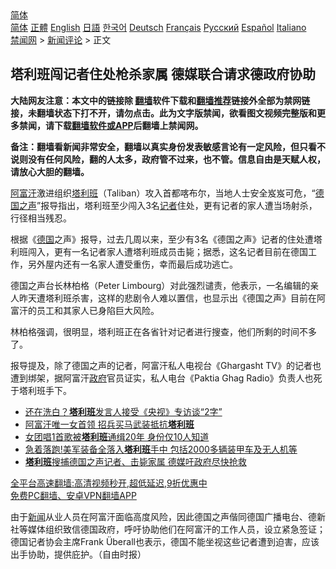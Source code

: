  <!-- 面包屑导航 --> <div class="breadcrumb"><!-- GTranslate: https://gtranslate.io/ -->  <div class="switcher notranslate">  <div class="selected">  <a href="#" onclick="return false;"> 简体</a>  </div>  <div class="option">  <a href="https://www.bannedbook.org" onclick="doGTranslate('zh-CN|zh-CN');jQuery('div.switcher div.selected a').html(jQuery(this).html());return false;" title="简体中文" class="nturl selected"> 简体</a>  <a href="https://www.bannedbook.org/zh-tw/" onclick="doGTranslate('zh-CN|zh-TW');jQuery('div.switcher div.selected a').html(jQuery(this).html());return false;" title="繁體中文" class="nturl"> 正體</a>  <a href="https://www.bannedbook.org/en/" onclick="doGTranslate('zh-CN|en');jQuery('div.switcher div.selected a').html(jQuery(this).html());return false;" title="English" class="nturl"> English</a>  <a href="https://www.bannedbook.org/ja/" onclick="doGTranslate('zh-CN|ja');jQuery('div.switcher div.selected a').html(jQuery(this).html());return false;" title="日本語" class="nturl"> 日語</a>  <a href="https://www.bannedbook.org/ko/" onclick="doGTranslate('zh-CN|ko');jQuery('div.switcher div.selected a').html(jQuery(this).html());return false;" title="한국어" class="nturl"> 한국어</a>  <a href="https://www.bannedbook.org/de/" onclick="doGTranslate('zh-CN|de');jQuery('div.switcher div.selected a').html(jQuery(this).html());return false;" title="Deutsch" class="nturl"> Deutsch</a>  <a href="https://www.bannedbook.org/fr/" onclick="doGTranslate('zh-CN|fr');jQuery('div.switcher div.selected a').html(jQuery(this).html());return false;" title="Français" class="nturl"> Français</a>  <a href="https://www.bannedbook.org/ru/" onclick="doGTranslate('zh-CN|ru');jQuery('div.switcher div.selected a').html(jQuery(this).html());return false;" title="Русский" class="nturl"> Русский</a>  <a href="https://www.bannedbook.org/es/" onclick="doGTranslate('zh-CN|es');jQuery('div.switcher div.selected a').html(jQuery(this).html());return false;" title="Español" class="nturl"> Español</a>  <a href="https://www.bannedbook.org/it/" onclick="doGTranslate('zh-CN|it');jQuery('div.switcher div.selected a').html(jQuery(this).html());return false;" title="Italiano" class="nturl"> Italiano</a>  </div>  </div>      <div class='breadcrumb-sub'><!-- Breadcrumb NavXT 6.3.0 --> <a href="https://www.bannedbook.org/" class="home">禁闻网</a> &gt; <a href="https://www.bannedbook.org/bnews/comments/" class="category">新闻评论</a> &gt; 正文</div></div><h2>塔利班闯记者住处枪杀家属 德媒联合请求德政府协助</h2> <p class="notice"><b>大陆网友注意：本文中的链接除 <a href="https://github.com/bannedbook/fanqiang" >翻墙</a>软件下载和<a href="https://github.com/killgcd/justmysocks/blob/master/README.md">翻墙推荐</a>链接外全部为禁网链接，未翻墙状态下打不开，请勿点击。此为文字版禁闻，欲看图文视频完整版和更多禁闻，请下载<a href="https://github.com/bannedbook/fanqiang">翻墙软件或APP</a>后翻墙上禁闻网。</p><p>备注：翻墙看新闻非常安全，翻墙以真实身份发表敏感言论有一定风险，但只看不说则没有任何风险，翻的人太多，政府管不过来，也不管。信息自由是天赋人权，请放心大胆的翻墙。</b></p>  <div class="entry">  <p><a href="https://www.bannedbook.org/bnews/tag/%e9%98%bf%e5%af%8c%e6%b1%97/" class="st_tag internal_tag" rel="tag" title="标签 阿富汗 下的日志">阿富汗</a>激进组织<a href="https://www.bannedbook.org/bnews/tag/%e5%a1%94%e5%88%a9%e7%8f%ad/" class="st_tag internal_tag" rel="tag" title="标签 塔利班 下的日志">塔利班</a>（Taliban）攻入首都喀布尔，当地人士安全岌岌可危，“<a href="https://www.bannedbook.org/bnews/tag/%e5%be%b7%e5%9b%bd%e4%b9%8b%e5%a3%b0/" class="st_tag internal_tag" rel="tag" title="标签 德国之声 下的日志">德国之声</a>”报导指出，塔利班至少闯入3名<a href="https://www.bannedbook.org/bnews/tag/%E8%AE%B0%E8%80%85/" class="st_tag internal_tag" rel="tag" title="标签 记者 下的日志">记者</a>住处，更有记者的家人遭当场射杀，行径相当残忍。</p> <p>根据《<a href="https://www.bannedbook.org/bnews/tag/%e5%be%b7%e5%9b%bd/" class="st_tag internal_tag" rel="tag" title="标签 德国 下的日志">德国</a>之声》报导，过去几周以来，至少有3名《德国之声》记者的住处遭塔利班闯入，更有一名记者家人遭塔利班成员击毙；据悉，这名记者目前在德国工作，另外屋内还有一名家人遭受重伤，幸而最后成功逃亡。</p>  <p>德国之声台长林柏格（Peter Limbourg）对此强烈谴责，他表示，一名编辑的亲人昨天遭塔利班杀害，这样的悲剧令人难以置信，也显示出《德国之声》目前在阿富汗的员工和其家人已身陷巨大风险。</p> <p>林柏格强调，很明显，塔利班正在各省针对记者进行搜查，他们所剩的时间不多了。</p>  <p>报导提及，除了德国之声的记者，阿富汗私人电视台《Ghargasht TV》的记者也遭到绑架，据阿富汗<a href="https://www.bannedbook.org/bnews/tag/%e6%94%bf%e5%ba%9c/" class="st_tag internal_tag" rel="tag" title="标签 政府 下的日志">政府</a>官员证实，私人电台《Paktia Ghag Radio》负责人也死于塔利班手下。</p> <ul class='op-related-articles' title='相关阅读'> <li><a href='https://www.bannedbook.org/bnews/comments/20210820/1609909.html' target='_blank'>还在洗白？<b>塔利班</b>发言人接受《央视》专访谈“2字”</a></li> <li><a href='https://www.bannedbook.org/bnews/worldnews/20210820/1609885.html' target='_blank'>阿富汗唯一女首领 招兵买马武装抵抗<b>塔利班</b></a></li> <li><a href='https://www.bannedbook.org/bnews/worldnews/20210820/1609883.html' target='_blank'>女团唱1首歌被<b>塔利班</b>通缉20年 身份仅10人知道</a></li> <li><a href='https://www.bannedbook.org/bnews/worldnews/20210820/1609866.html' target='_blank'>急着落跑!美军装备全落入<b>塔利班</b>手中 包括2000多辆装甲车及无人机等</a></li> <li><a href='https://www.bannedbook.org/bnews/worldnews/20210820/1609865.html' target='_blank'><b>塔利班</b>搜捕德国之声记者、击毙家属 德媒吁政府尽快抢救</a></li> </ul> <p class="texttj"> <a href="https://github.com/bannedbook/fanqiang/wiki/V2ray%E6%9C%BA%E5%9C%BA" target="_blank">全平台高速翻墙:高清视频秒开,超低延迟,9折优惠中</a><br/> <a href="https://github.com/bannedbook/fanqiang/wiki/%E7%A6%81%E9%97%BB%E7%BD%91%E5%AE%89%E5%8D%93%E7%BF%BB%E5%A2%99%E6%96%B0%E9%97%BBAPP" target="_blank">免费PC翻墙、安卓VPN翻墙APP</a></p> <p>由于<span class='wp_keywordlink_affiliate'><a href="https://www.bannedbook.org/" title="新闻">新闻</a></span>从业人员在阿富汗面临高度风险，因此德国之声偕同德国广播电台、德新社等媒体组织致信德国政府，呼吁协助他们在阿富汗的工作人员，设立紧急签证；德国记者协会主席Frank Überall也表示，德国不能坐视这些记者遭到迫害，应该出手协助，提供庇护。（自由时报）</p><a name='sharetosocial'></a>  <div style="margin-bottom:5px;padding-bottom:5px;clear:both"> <div id="archive-pix-1" class="banner-ads"> <!-- AuctionX Display platform tag START --> <div id="26318x728x90x621x_ADSLOT2" clicktrack="%%CLICK_URL_ESC%%"></div> <!-- AuctionX Display platform tag END --> </div> <div id="archive-pix-2" class="banner-ads"> <!-- AuctionX Display platform tag START --> <div id="26315x300x250x621x_ADSLOT2" clicktrack="%%CLICK_URL_ESC%%"></div> <!-- AuctionX Display platform tag END --> </div> </div>  <div id="archive-pix-1" class="banner-ads"> <!-- AuctionX Display platform tag START --> <div id="26318x728x90x621x_ADSLOT3" clicktrack="%%CLICK_URL_ESC%%"></div> <!-- AuctionX Display platform tag END --> </div> </div><!--END ENTRY--> 